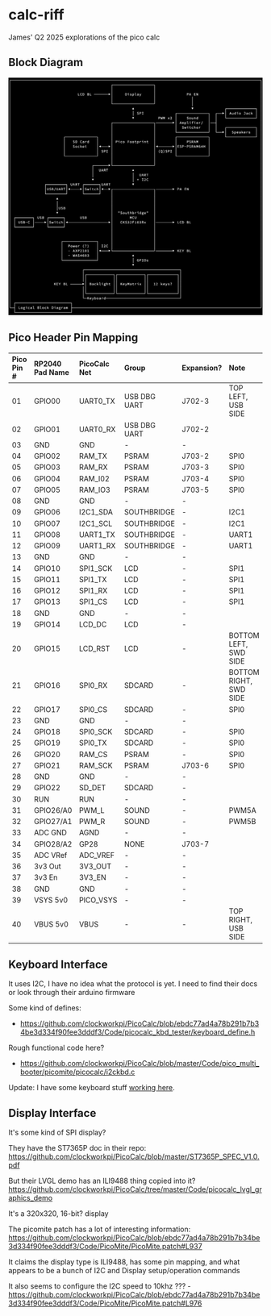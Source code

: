 # calc-riff

James' Q2 2025 explorations of the pico calc

## Block Diagram

![Block Diagram of the PicoCalc mainboard](./docs/picocalc-block-diagram.png)

## Pico Header Pin Mapping

| Pico Pin #    | RP2040 Pad Name   | PicoCalc Net  | Group         | Expansion?    | Note                      |
| :---          | :---              | :---          | :---          | :---          | :---                      |
| 01            | GPIO00            | UART0_TX      | USB DBG UART  | J702-3        | TOP LEFT, USB SIDE        |
| 02            | GPIO01            | UART0_RX      | USB DBG UART  | J702-2        |                           |
| 03            | GND               | GND           | -             | -             |                           |
| 04            | GPIO02            | RAM_TX        | PSRAM         | J703-2        | SPI0                      |
| 05            | GPIO03            | RAM_RX        | PSRAM         | J703-3        | SPI0                      |
| 06            | GPIO04            | RAM_I02       | PSRAM         | J703-4        | SPI0                      |
| 07            | GPIO05            | RAM_IO3       | PSRAM         | J703-5        | SPI0                      |
| 08            | GND               | GND           | -             | -             |                           |
| 09            | GPIO06            | I2C1_SDA      | SOUTHBRIDGE   | -             | I2C1                      |
| 10            | GPIO07            | I2C1_SCL      | SOUTHBRIDGE   | -             | I2C1                      |
| 11            | GPIO08            | UART1_TX      | SOUTHBRIDGE   | -             | UART1                     |
| 12            | GPIO09            | UART1_RX      | SOUTHBRIDGE   | -             | UART1                     |
| 13            | GND               | GND           | -             | -             |                           |
| 14            | GPIO10            | SPI1_SCK      | LCD           | -             | SPI1                      |
| 15            | GPIO11            | SPI1_TX       | LCD           | -             | SPI1                      |
| 16            | GPIO12            | SPI1_RX       | LCD           | -             | SPI1                      |
| 17            | GPIO13            | SPI1_CS       | LCD           | -             | SPI1                      |
| 18            | GND               | GND           | -             | -             |                           |
| 19            | GPIO14            | LCD_DC        | LCD           | -             |                           |
| 20            | GPIO15            | LCD_RST       | LCD           | -             | BOTTOM LEFT, SWD SIDE     |
| 21            | GPIO16            | SPI0_RX       | SDCARD        | -             | BOTTOM RIGHT, SWD SIDE    |
| 22            | GPIO17            | SPI0_CS       | SDCARD        | -             | SPI0                      |
| 23            | GND               | GND           | -             | -             |                           |
| 24            | GPIO18            | SPI0_SCK      | SDCARD        | -             | SPI0                      |
| 25            | GPIO19            | SPI0_TX       | SDCARD        | -             | SPI0                      |
| 26            | GPIO20            | RAM_CS        | PSRAM         | -             | SPI0                      |
| 27            | GPIO21            | RAM_SCK       | PSRAM         | J703-6        | SPI0                      |
| 28            | GND               | GND           | -             | -             |                           |
| 29            | GPIO22            | SD_DET        | SDCARD        | -             |                           |
| 30            | RUN               | RUN           | -             | -             |                           |
| 31            | GPIO26/A0         | PWM_L         | SOUND         | -             | PWM5A                     |
| 32            | GPIO27/A1         | PWM_R         | SOUND         | -             | PWM5B                     |
| 33            | ADC GND           | AGND          | -             | -             |                           |
| 34            | GPIO28/A2         | GP28          | NONE          | J703-7        |                           |
| 35            | ADC VRef          | ADC_VREF      | -             | -             |                           |
| 36            | 3v3 Out           | 3V3_OUT       | -             | -             |                           |
| 37            | 3v3 En            | 3V3_EN        | -             | -             |                           |
| 38            | GND               | GND           | -             | -             |                           |
| 39            | VSYS 5v0          | PICO_VSYS     | -             | -             |                           |
| 40            | VBUS 5v0          | VBUS          | -             | -             | TOP RIGHT, USB SIDE       |

## Keyboard Interface

It uses I2C, I have no idea what the protocol is yet. I need to find their docs or look through their arduino firmware

Some kind of defines:

- https://github.com/clockworkpi/PicoCalc/blob/ebdc77ad4a78b291b7b34be3d334f90fee3dddf3/Code/picocalc_kbd_tester/keyboard_define.h

Rough functional code here?

- https://github.com/clockworkpi/PicoCalc/blob/master/Code/pico_multi_booter/picomite/picocalc/i2ckbd.c

Update: I have some keyboard stuff [working here](./jigs/poststation-rp2040/app/src/main.rs).

## Display Interface

It's some kind of SPI display?

They have the ST7365P doc in their repo: https://github.com/clockworkpi/PicoCalc/blob/master/ST7365P_SPEC_V1.0.pdf

But their LVGL demo has an ILI9488 thing copied into it? https://github.com/clockworkpi/PicoCalc/tree/master/Code/picocalc_lvgl_graphics_demo

It's a 320x320, 16-bit? display

The picomite patch has a lot of interesting information: https://github.com/clockworkpi/PicoCalc/blob/ebdc77ad4a78b291b7b34be3d334f90fee3dddf3/Code/PicoMite/PicoMite.patch#L937

It claims the display type is ILI9488, has some pin mapping, and what appears to be a bunch of I2C and Display setup/operation commands

It also seems to configure the I2C speed to 10khz ??? - https://github.com/clockworkpi/PicoCalc/blob/ebdc77ad4a78b291b7b34be3d334f90fee3dddf3/Code/PicoMite/PicoMite.patch#L976
